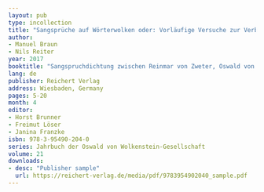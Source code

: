 ```yaml
---
layout: pub
type: incollection
title: "Sangsprüche auf Wörterwolken oder: Vorläufige Versuche zur Verbindung quantitativer und qualitativer Methoden bei der Erforschung mittelhochdeutscher Lyrik"
author:
- Manuel Braun
- Nils Reiter
year: 2017
booktitle: "Sangspruchdichtung zwischen Reinmar von Zweter, Oswald von Wolkenstein und Michel Beheim"
lang: de
publisher: Reichert Verlag
address: Wiesbaden, Germany
pages: 5-20
month: 4
editor:
- Horst Brunner
- Freimut Löser
- Janina Franzke
isbn: 978-3-95490-204-0
series: Jahrbuch der Oswald von Wolkenstein-Gesellschaft
volume: 21
downloads:
- desc: "Publisher sample"
  url: https://reichert-verlag.de/media/pdf/9783954902040_sample.pdf
---
```


